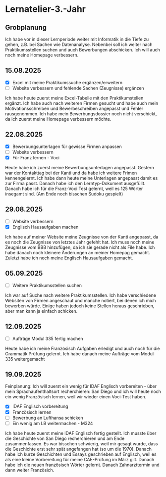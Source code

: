 # Lernatelier-3.-Jahr

## Grobplanung
Ich habe vor in dieser Lernperiode weiter mit Informatik in die Tiefe zu gehen, z.B. bei Sachen wie Datenanalyse. Nebenbei soll ich weiter nach Praktikumsstellen suchen und auch Bewerbungen abschicken. Ich will auch noch meine Homepage verbessern.


## 15.08.2025
- [x] Excel mit meine Praktikumssuche ergänzen/erweitern
- [ ] Website verbessern und fehlende Sachen (Zeugnisse) ergänzen

Ich habe heute zuerst meine Excel-Tabelle mit den Praktikumstellen ergänzt. Ich habe auch nach weiteren Firmen gesucht und habe auch mein Motivationsschreiben und Bewerbeschreiben angepasst und Fehler rausgenommen. Ich habe mein Bewerbungsdossier noch nicht verschickt, da ich zuerst meine Homepage verbessern möchte. 


## 22.08.2025
- [x] Bewerbungsunterlagen für gewisse Firmen anpassen
- [ ] Website verbessern
- [x] Für Franz lernen - Voci

Heute habe ich zuerst meine Bewerbungsunterlagen angepasst. Gestern war der Kontakttag bei der Kanti und da habe ich weitere Frimen kennengelernt. Ich habe dann heute meine Unterlagen angepasst damit es zur Firma passt. Danach habe ich den Lerntyp-Dokument ausgefüllt. Danach habe ich für die Franz-Voci Test gelernt, weil es 125 Wörter insegamt sind. (Am Ende noch bisschen Sudoku gespielt)


## 29.08.2025
- [ ] Website verbessern
- [x] Englisch Hausaufgaben machen

Ich habe auf meiner Website meine Zeugnisse von der Kanti angepasst, da es noch die Zeugnisse von letztes Jahr gefehlt hat. Ich muss noch meine Zeugnisse vom BBB hinzufügen, da ich sie gerade nicht als File habe. Ich habe danach noch kleinere Änderungen an meiner Homepag gemacht. Zuletzt habe ich noch meine Englisch Hausaufgaben gemacht. 


## 05.09.2025
- [ ] Weitere Praktikumsstellen suchen

Ich war auf Suche nach weitere Praktikumsstellen. Ich habe verschiedene Websiten von Firmen angeschaut und manche notiert, bei denen ich mich bewerben würde. Einige haben jedoch keine Stellen heraus geschrieben, aber man kann ja einfach schicken. 

## 12.09.2025
- [ ] Aufträge Modul 335 fertig machen

Heute habe ich meine Französisch Aufgaben erledigt und auch noch für die Grammatik Prüfung gelernt. Ich habe danach meine Aufträge vom Modul 335 weitergemacht 



## 19.09.2025
Feinplanung:
Ich will zuerst ein wenig für IDAF Englisch vorbereiten - über mein Sprachaufenthaltsort recherchieren: San Diego  und  ich will heute noch ein wenig Französisch lernen, weil wir wieder einen Voci-Test haben.

- [x] IDAF Englisch vorbereitung
- [x] Französisch lernen
- [ ] Bewerbung an Lufthansa schicken
- [ ] Ein wenig am LB weitermachen - M324

Ich habe heute zuerst meine IDAF Englisch fertig gestellt. Ich musste über die Geschichte von San Diego recherchieren und am Ende zusammenfassen. Es war bisschen schwierig, weil mir gesagt wurde, dass die Geschichte erst sehr spät angefangen hat (so um die 1970). Danach habe ich kurze Geschichten und Essays geschrieben auf Englisch, weil es als eine kleine Vorbereitung für meine CAE-Prüfung im März gilt. Danach habe ich die neuen französisch Wörter gelernt. Danach Zahnarzttermin und dann weiter Französich. 
